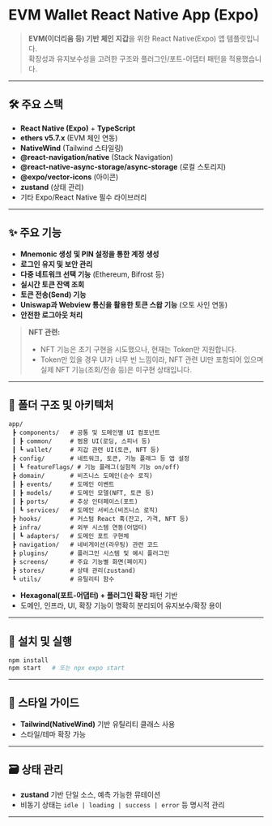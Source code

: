 # EVM Wallet React Native App (Expo)

> **EVM(이더리움 등) 기반 체인 지갑**을 위한 React Native(Expo) 앱 템플릿입니다.\
> 확장성과 유지보수성을 고려한 구조와 플러그인/포트-어댑터 패턴을 적용했습니다.

---

## 🛠️ 주요 스택

- **React Native (Expo)** + **TypeScript**
- **ethers v5.7.x** (EVM 체인 연동)
- **NativeWind** (Tailwind 스타일링)
- **@react-navigation/native** (Stack Navigation)
- **@react-native-async-storage/async-storage** (로컬 스토리지)
- **@expo/vector-icons** (아이콘)
- **zustand** (상태 관리)
- 기타 Expo/React Native 필수 라이브러리

---

## ✨ 주요 기능

- **Mnemonic 생성 및 PIN 설정을 통한 계정 생성**
- **로그인 유지 및 보안 관리**
- **다중 네트워크 선택 기능** (Ethereum, Bifrost 등)
- **실시간 토큰 잔액 조회**
- **토큰 전송(Send) 기능**
- **Uniswap과 Webview 통신을 활용한 토큰 스왑 기능** (오토 사인 연동)
- **안전한 로그아웃 처리**

> **NFT 관련:**
> - NFT 기능은 초기 구현을 시도했으나, 현재는 Token만 지원합니다.
> - Token만 있을 경우 UI가 너무 빈 느낌이라, NFT 관련 UI만 포함되어 있으며 실제 NFT 기능(조회/전송 등)은 미구현 상태입니다.

---

## 📁 폴더 구조 및 아키텍처

```
app/
 ┣ components/   # 공통 및 도메인별 UI 컴포넌트
 ┃ ┣ common/     # 범용 UI(로딩, 스피너 등)
 ┃ ┗ wallet/     # 지갑 관련 UI(토큰, NFT 등)
 ┣ config/       # 네트워크, 토큰, 기능 플래그 등 앱 설정
 ┃ ┗ featureFlags/ # 기능 플래그(실험적 기능 on/off)
 ┣ domain/       # 비즈니스 도메인(순수 로직)
 ┃ ┣ events/     # 도메인 이벤트
 ┃ ┣ models/     # 도메인 모델(NFT, 토큰 등)
 ┃ ┣ ports/      # 추상 인터페이스(포트)
 ┃ ┗ services/   # 도메인 서비스(비즈니스 로직)
 ┣ hooks/        # 커스텀 React 훅(잔고, 가격, NFT 등)
 ┣ infra/        # 외부 시스템 연동(어댑터)
 ┃ ┗ adapters/   # 도메인 포트 구현체
 ┣ navigation/   # 네비게이션(라우팅) 관련 코드
 ┣ plugins/      # 플러그인 시스템 및 예시 플러그인
 ┣ screens/      # 주요 기능별 화면(페이지)
 ┣ stores/       # 상태 관리(zustand)
 ┗ utils/        # 유틸리티 함수
```

- **Hexagonal(포트-어댑터) + 플러그인 확장** 패턴 기반
- 도메인, 인프라, UI, 확장 기능이 명확히 분리되어 유지보수/확장 용이

---

## 🚀 설치 및 실행

```bash
npm install
npm start   # 또는 npx expo start
```

---

## 🎨 스타일 가이드

- **Tailwind(NativeWind)** 기반 유틸리티 클래스 사용
- 스타일/테마 확장 가능

---

## 🗃️ 상태 관리

- **zustand** 기반 단일 소스, 예측 가능한 뮤테이션
- 비동기 상태는 `idle | loading | success | error` 등 명시적 관리

---